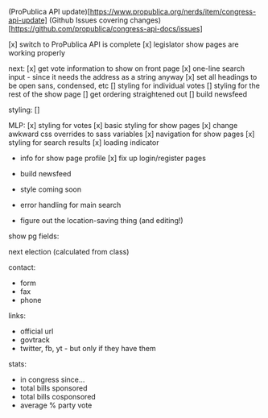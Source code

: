 (ProPublica API update)[https://www.propublica.org/nerds/item/congress-api-update]
(Github Issues covering changes)[https://github.com/propublica/congress-api-docs/issues]

[x] switch to ProPublica API is complete
[x] legislator show pages are working properly

next:
[x] get vote information to show on front page
[x] one-line search input - since it needs the address as a string anyway
[x] set all headings to be open sans, condensed, etc
[] styling for individual votes
[] styling for the rest of the show page
[] get ordering straightened out
[] build newsfeed

styling:
[]

MLP:
[x] styling for votes
[x] basic styling for show pages
[x] change awkward css overrides to sass variables
[x] navigation for show pages
[x] styling for search results
[x] loading indicator
- info for show page profile
[x] fix up login/register pages
- build newsfeed
- style coming soon
- error handling for main search

- figure out the location-saving thing (and editing!)


show pg fields:

next election (calculated from class)

contact:
- form
- fax
- phone

links:
- official url
- govtrack
- twitter, fb, yt - but only if they have them

stats:
- in congress since...
- total bills sponsored
- total bills cosponsored
- average % party vote
